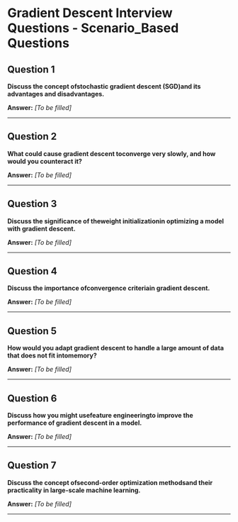 # Gradient Descent Interview Questions - Scenario_Based Questions

## Question 1

**Discuss the concept ofstochastic gradient descent (SGD)and its advantages and disadvantages.**

**Answer:** _[To be filled]_

---

## Question 2

**What could cause gradient descent toconverge very slowly, and how would you counteract it?**

**Answer:** _[To be filled]_

---

## Question 3

**Discuss the significance of theweight initializationin optimizing a model with gradient descent.**

**Answer:** _[To be filled]_

---

## Question 4

**Discuss the importance ofconvergence criteriain gradient descent.**

**Answer:** _[To be filled]_

---

## Question 5

**How would you adapt gradient descent to handle a large amount of data that does not fit intomemory?**

**Answer:** _[To be filled]_

---

## Question 6

**Discuss how you might usefeature engineeringto improve the performance of gradient descent in a model.**

**Answer:** _[To be filled]_

---

## Question 7

**Discuss the concept ofsecond-order optimization methodsand their practicality in large-scale machine learning.**

**Answer:** _[To be filled]_

---

